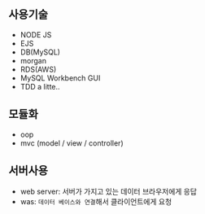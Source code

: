 ﻿## 사용기술

- NODE JS
- EJS
- DB(MySQL)
- morgan
- RDS(AWS)
- MySQL Workbench GUI
- TDD a litte..

## 모듈화

- oop
- mvc (model / view / controller)

## 서버사용

- web server: 서버가 가지고 있는 데이터 브라우저에게 응답
- was: `데이터 베이스와 연결`해서 클라이언트에게 요청
